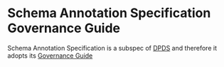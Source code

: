 # Schema Annotation Specification Governance Guide
Schema Annotation Specification is a subspec of [DPDS](https://github.com/opendatamesh-initiative/odm-specification-dpdescriptor/tree/main) and therefore it adopts its [Governance Guide](https://github.com/opendatamesh-initiative/odm-specification-dpdescriptor/blob/main/GOVERNANCE.md)
